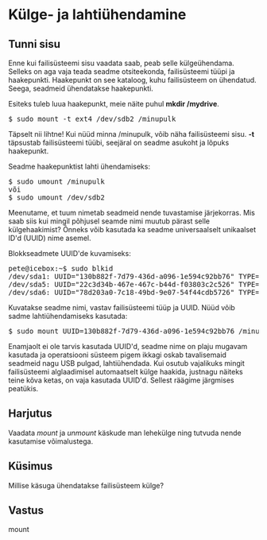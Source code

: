 ﻿# Külge- ja lahtiühendamine

## Tunni sisu

Enne kui failisüsteemi sisu vaadata saab, peab selle külgeühendama. Selleks on aga vaja teada seadme otsiteekonda, failisüsteemi tüüpi ja haakepunkti. Haakepunkt on see kataloog, kuhu failisüsteem on ühendatud. Seega, seadmeid ühendatakse haakepunkti.

Esiteks tuleb luua haakepunkt, meie näite puhul <b>mkdir /mydrive</b>.

<pre>$ sudo mount -t ext4 /dev/sdb2 /minupulk</pre>

Täpselt nii lihtne! Kui nüüd minna /minupulk, võib näha failisüsteemi sisu. <b>-t</b> täpsustab failisüsteemi tüübi, seejäral on seadme asukoht ja lõpuks haakepunkt.

Seadme haakepunktist lahti ühendamiseks:

<pre>$ sudo umount /minupulk 
või 
$ sudo umount /dev/sdb2</pre>

Meenutame, et tuum nimetab seadmeid nende tuvastamise järjekorras. Mis saab siis kui mingil põhjusel seamde nimi muutub pärast selle külgehaakimist? Õnneks võib kasutada ka seadme universaalselt unikaalset ID'd (UUID) nime asemel.

Blokkseadmete UUID'de kuvamiseks:

<pre>
pete@icebox:~$ sudo blkid
/dev/sda1: UUID="130b882f-7d79-436d-a096-1e594c92bb76" TYPE="ext4" 
/dev/sda5: UUID="22c3d34b-467e-467c-b44d-f03803c2c526" TYPE="swap" 
/dev/sda6: UUID="78d203a0-7c18-49bd-9e07-54f44cdb5726" TYPE="xfs" 
</pre>

Kuvatakse seadme nimi, vastav failisüsteemi tüüp ja UUID. Nüüd võib sadme lahtiühendamiseks kasutada:

<pre>$ sudo mount UUID=130b882f-7d79-436d-a096-1e594c92bb76 /minupulk</pre>

Enamjaolt ei ole tarvis kasutada UUID'd, seadme nime on plaju mugavam kasutada ja operatsiooni süsteem pigem ikkagi oskab tavalisemaid seadmeid nagu USB pulgad, lahtiühendada. Kui osutub vajalikuks mingit failisüsteemi alglaadimisel automaatselt külge haakida, justnagu näiteks teine kõva ketas, on vaja kasutada UUID'd. Sellest räägime järgmises peatükis.

## Harjutus

Vaadata *mount* ja *unmount* käskude man lehekülge ning tutvuda nende kasutamise võimalustega.

## Küsimus

Millise käsuga ühendatakse failisüsteem külge?

## Vastus

mount
